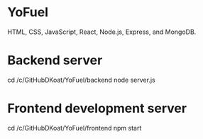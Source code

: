 # YoFuel
HTML, CSS, JavaScript, React, Node.js, Express, and MongoDB.

# Backend server
cd /c/GitHubDKoat/YoFuel/backend
node server.js

# Frontend development server
cd /c/GitHubDKoat/YoFuel/frontend
npm start

